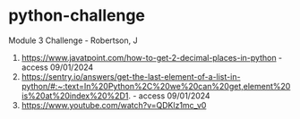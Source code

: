 # python-challenge
Module 3 Challenge - Robertson, J


1. https://www.javatpoint.com/how-to-get-2-decimal-places-in-python - access 09/01/2024
2. https://sentry.io/answers/get-the-last-element-of-a-list-in-python/#:~:text=In%20Python%2C%20we%20can%20get,element%20is%20at%20index%20%2D1. - access 09/01/2024
3. https://www.youtube.com/watch?v=QDKlz1mc_v0